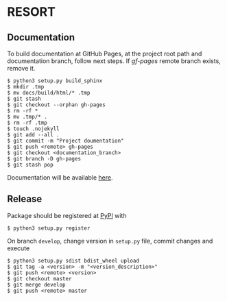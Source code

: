 RESORT
======

Documentation
-------------

To build documentation at GitHub Pages, at the project root path and
documentation branch, follow next steps. If *gf-pages* remote branch exists,
remove it.

```
$ python3 setup.py build_sphinx
$ mkdir .tmp
$ mv docs/build/html/* .tmp
$ git stash
$ git checkout --orphan gh-pages
$ rm -rf *
$ mv .tmp/* .
$ rm -rf .tmp
$ touch .nojekyll
$ git add --all .
$ git commit -m "Project doumentation"
$ git push <remote> gh-pages
$ git checkout <documentation_branch>
$ git branch -D gh-pages
$ git stash pop
```

Documentation will be available [here](http://miquelo.github.io/resort/).

Release
-------

Package should be registered at [PyPI](https://pypi.python.org) with

```
$ python3 setup.py register
```

On branch ``develop``, change version in ``setup.py`` file, commit changes and
execute

```
$ python3 setup.py sdist bdist_wheel upload
$ git tag -a <version> -m "<version_description>"
$ git push <remote> <version>
$ git checkout master
$ git merge develop
$ git push <remote> master
```

